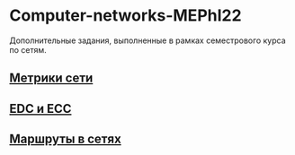# Computer-networks-MEPhI22
Дополнительные задания, выполненные в рамках семестрового курса по сетям.

## [Метрики сети](Network_metrics)

## [EDC и ECC](EDC&ECC)

## [Маршруты в сетях](Routing)
